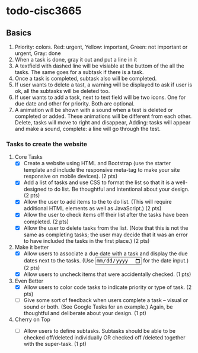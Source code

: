 # todo-cisc3665

## Basics
1. Priority: colors. Red: urgent, Yellow: important, Green: not important or urgent, Gray: done
2. When a task is done, gray it out and put a line in it
3. A textfield with dashed line will be visiable at the buttom of the all the tasks. The same goes for a subtask if there is a task.
4. Once a task is completed, subtask also will be completed.
5. If user wants to delete a tast, a warning will be displayed to ask if user is ok, all the subtasks will be deleted too.
6. If user wants to add a task, next to text field will be two icons. One for due date and other for priority. Both are optional.
7. A animation will be shown with a sound when a test is deleted or completed or added. These animations will be different from each other. Delete, tasks will move to right and disappear, Adding: tasks will appear and make a sound, complete: a line will go through the test.

### Tasks to create the website
1. Core Tasks
   - [x] Create a website using HTML and Bootstrap (use the starter template and include the responsive meta-tag to make your site responsive on mobile devices). (2 pts)
   - [x] Add a list of tasks and use CSS to format the list so that it is a well-designed to do list. Be thoughtful and intentional about your design. (2 pts)
   - [x] Allow the user to add items to the to do list. (This will require additional HTML elements as well as JavaScript.) (2 pts)
   - [x] Allow the user to check items off their list after the tasks have been completed. (2 pts)
   - [x] Allow the user to delete tasks from the list. (Note that this is not the same as completing tasks; the user may decide that it was an error to have included the tasks in the first place.) (2 pts)
2. Make it better
   - [x] Allow users to associate a due date with a task and display the due dates next to the tasks. (Use <input type="date"> for the date input.) (2 pts)
   - [x] Allow users to uncheck items that were accidentally checked. (1 pts)
3. Even Better
   - [x] Allow users to color code tasks to indicate priority or type of task. (2 pts)
   - [ ] Give some sort of feedback when users complete a task – visual or sound or both. (See Google Tasks for an example.) Again, be thoughtful and deliberate about your design. (1 pt)
4. Cherry on Top
   - [ ] Allow users to define subtasks. Subtasks should be able to be checked off/deleted individually OR checked off /deleted together with the super-task. (1 pt)

